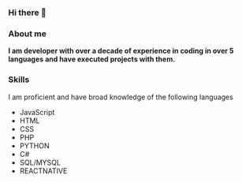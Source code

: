 ### Hi there 👋

<!--
**luvscholar/luvscholar** is a ✨ _special_ ✨ repository because its `README.md` (this file) appears on your GitHub profile.



- 🔭 I’m currently working on ...
- 🌱 I’m currently learning ...
- 👯 I’m looking to collaborate on ...
- 🤔 I’m looking for help with ...
- 💬 Ask me about ...
- 📫 How to reach me: ...
- 😄 Pronouns: ...
- ⚡ Fun fact: ...
-->
### About me
**I am developer with over a decade of experience in coding in over 5 languages and have executed projects with them.**
### Skills
I am proficient and have broad knowledge of the following languages 
- JavaScript
- HTML
- CSS
- PHP
- PYTHON
- C#
- SQL/MYSQL
- REACTNATIVE
